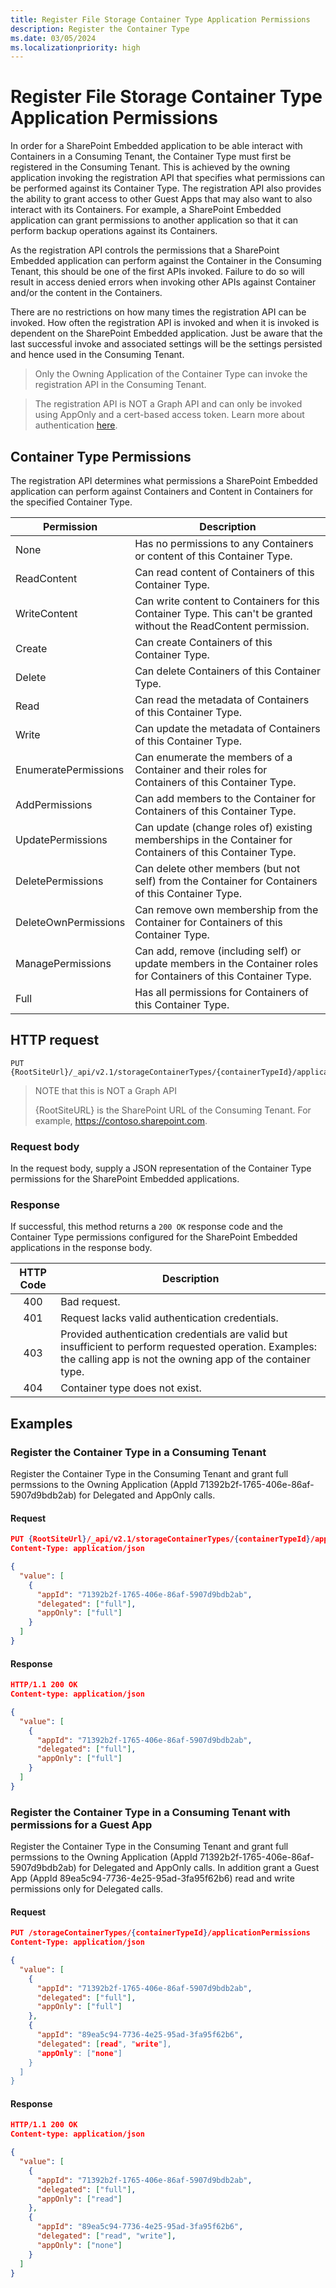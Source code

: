 ```yaml
---
title: Register File Storage Container Type Application Permissions
description: Register the Container Type
ms.date: 03/05/2024
ms.localizationpriority: high
---
```


# Register File Storage Container Type Application Permissions

In order for a SharePoint Embedded application to be able interact with Containers in a Consuming Tenant, the Container Type must first be registered in the Consuming Tenant. This is achieved by the owning application invoking the registration API that specifies what permissions can be performed against its Container Type. The registration API also provides the ability to grant access to other Guest Apps that may also want to also interact with its Containers. For example, a SharePoint Embedded application can grant permissions to another application so that it can perform backup operations against its Containers.

As the registration API controls the permissions that a SharePoint Embedded application can perform against the Container in the Consuming Tenant, this should be one of the first APIs invoked. Failure to do so will result in access denied errors when invoking other APIs against Container and/or the content in the Containers.

There are no restrictions on how many times the registration API can be invoked. How often the registration API is invoked and when it is invoked is dependent on the SharePoint Embedded application. Just be aware  that the last successful invoke and associated settings will be the settings persisted and hence used in the Consuming Tenant.

> Only the Owning Application of the Container Type can invoke the registration API in the Consuming Tenant.
 
> The registration API is NOT a Graph API and can only be invoked using AppOnly and a cert-based access token. Learn more about authentication [here](./auth.md).


## Container Type Permissions

The registration API determines what permissions a SharePoint Embedded application can perform against Containers and Content in Containers for the specified Container Type.

| Permission | Description |
| ---------- | ----------- |
| None | Has no permissions to any Containers or content of this Container Type. |
| ReadContent| 	Can read content of Containers of this Container Type. |
| WriteContent | Can write content to Containers for this Container Type. This can't be granted without the ReadContent permission. |
| Create | Can create Containers of this Container Type. |
| Delete | Can delete Containers of this Container Type. |
| Read | Can read the metadata of Containers of this Container Type. |
| Write |	Can update the metadata of Containers of this Container Type. |
| EnumeratePermissions | Can enumerate the members of a Container and their roles for Containers of this Container Type. |
| AddPermissions | Can add members to the Container for Containers of this Container Type. |
| UpdatePermissions | Can update (change roles of) existing memberships in the Container for Containers of this Container Type. |
| DeletePermissions |	Can delete other members (but not self) from the Container for Containers of this Container Type. |
| DeleteOwnPermissions | Can remove own membership from the Container for Containers of this Container Type. |
| ManagePermissions |	Can add, remove (including self) or update members in the Container roles for Containers of this Container Type. |
| Full | Has all permissions for Containers of this Container Type. |



## HTTP request

 
``` http
PUT {RootSiteUrl}/_api/v2.1/storageContainerTypes/{containerTypeId}/applicationPermissions
```

> NOTE that this is NOT a Graph API
>
> {RootSiteURL} is the SharePoint URL of the Consuming Tenant. For example, https://contoso.sharepoint.com.

### Request body

In the request body, supply a JSON representation of the Container Type permissions for the SharePoint Embedded applications.

### Response

If successful, this method returns a `200 OK` response code and the Container Type permissions configured for the SharePoint Embedded applications in the response body.

| HTTP Code | Description |
| :--------: | ----------- |
| 400 | Bad request. |
| 401 | Request lacks valid authentication credentials. |
| 403 | Provided authentication credentials are valid but insufficient to perform requested operation. Examples: the calling app is not the owning app of the container type. |
| 404 | Container type does not exist. |


## Examples

### Register the Container Type in a Consuming Tenant

Register the Container Type in the Consuming Tenant and grant full permssions to the Owning Application (AppId 71392b2f-1765-406e-86af-5907d9bdb2ab) for Delegated and AppOnly calls.

#### Request
```json
PUT {RootSiteUrl}/_api/v2.1/storageContainerTypes/{containerTypeId}/applicationPermissions
Content-Type: application/json

{
  "value": [
    {
      "appId": "71392b2f-1765-406e-86af-5907d9bdb2ab",
      "delegated": ["full"],
      "appOnly": ["full"]
    }   
  ]
}
```

#### Response
```json
HTTP/1.1 200 OK
Content-type: application/json

{
  "value": [
    {
      "appId": "71392b2f-1765-406e-86af-5907d9bdb2ab",
      "delegated": ["full"],
      "appOnly": ["full"]
    }
  ]
}
```

### Register the Container Type in a Consuming Tenant with permissions for a Guest App

Register the Container Type in the Consuming Tenant and grant full permssions to the Owning Application (AppId 71392b2f-1765-406e-86af-5907d9bdb2ab) for Delegated and AppOnly calls. In addition grant a Guest App (AppId 89ea5c94-7736-4e25-95ad-3fa95f62b6) read and write permissions only for Delegated calls.

#### Request
```json
PUT /storageContainerTypes/{containerTypeId}/applicationPermissions
Content-Type: application/json

{
  "value": [
    {
      "appId": "71392b2f-1765-406e-86af-5907d9bdb2ab",
      "delegated": ["full"],
      "appOnly": ["full"]
    },
    {
      "appId": "89ea5c94-7736-4e25-95ad-3fa95f62b6",
      "delegated": [read", "write"],
      "appOnly": ["none"]
    }
  ]
}
```

#### Response
```json
HTTP/1.1 200 OK
Content-type: application/json

{
  "value": [
    {
      "appId": "71392b2f-1765-406e-86af-5907d9bdb2ab",
      "delegated": ["full"],
      "appOnly": ["read"]
    },
    {
      "appId": "89ea5c94-7736-4e25-95ad-3fa95f62b6",
      "delegated": ["read", "write"],
      "appOnly": ["none"]
    }
  ]
}
```


